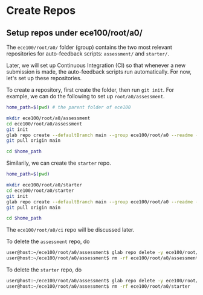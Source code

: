 # Create Repos

## Setup repos under ece100/root/a0/

The `ece100/root/a0/` folder (group) contains the two most relevant repositories
for auto-feedback scripts: `assessment/` and `starter/`.

Later, we will set up Continuous Integration (CI) so that whenever a new
submission is made, the auto-feedback scripts run automatically. For now, let's
set up these repositories.

To create a repository, first create the folder, then run `git init`. For
example, we can do the following to set up `root/a0/assessment`.

```bash
home_path=$(pwd) # the parent folder of ece100

mkdir ece100/root/a0/assessment
cd ece100/root/a0/assessment
git init
glab repo create --defaultBranch main --group ece100/root/a0 --readme --private
git pull origin main

cd $home_path
```

Similarily, we can create the `starter` repo.

```bash
home_path=$(pwd)

mkdir ece100/root/a0/starter
cd ece100/root/a0/starter
git init
glab repo create --defaultBranch main --group ece100/root/a0 --readme --private
git pull origin main

cd $home_path
```

The `ece100/root/a0/ci` repo will be discussed later.

To delete the `assessment` repo, do

```bash
user@host:~/ece100/root/a0/assessment$ glab repo delete -y ece100/root/a0/assessment
user@host:~/ece100/root/a0/assessment$ rm -rf ece100/root/a0/assessment
```

To delete the `starter` repo, do

```bash
user@host:~/ece100/root/a0/assessment$ glab repo delete -y ece100/root/a0/starter
user@host:~/ece100/root/a0/assessment$ rm -rf ece100/root/a0/starter
```
